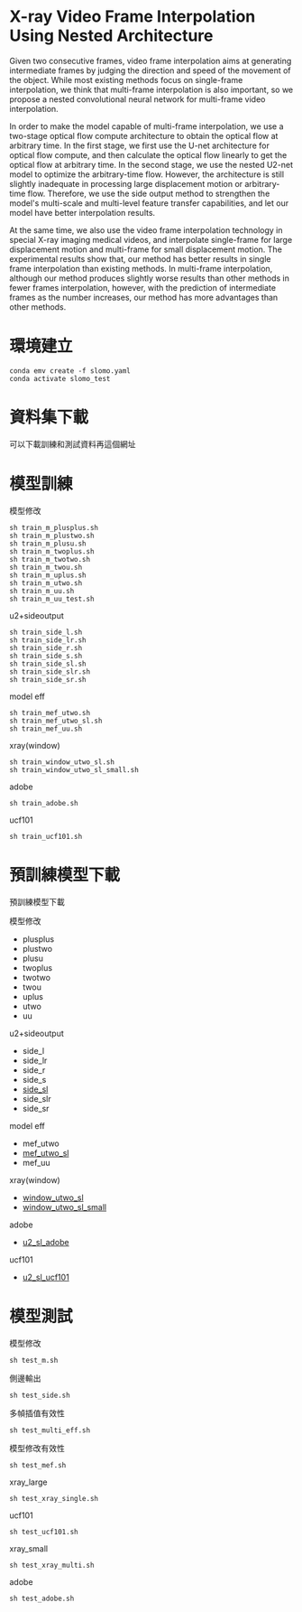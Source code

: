 # X-ray Video Frame Interpolation Using Nested Architecture

Given two consecutive frames, video frame interpolation aims at generating intermediate frames by judging the direction and speed of the movement of the object.
While most existing methods focus on single-frame interpolation, we think that multi-frame interpolation is also important, so we propose a nested convolutional neural network for multi-frame video interpolation.

In order to make the model capable of multi-frame interpolation, we use a two-stage optical flow compute architecture to obtain the optical flow at arbitrary time. In the first stage, we first use the U-net architecture for optical flow compute, and then calculate the optical flow linearly to get the optical flow at arbitrary time. In the second stage, we use the nested U2-net model to optimize the arbitrary-time flow. However, the architecture is still slightly inadequate in processing large displacement motion or arbitrary-time flow. Therefore, we use the side output method to strengthen the model's multi-scale and multi-level feature transfer capabilities, and let our model have better interpolation results.

At the same time, we also use the video frame interpolation technology in special X-ray imaging medical videos, and interpolate single-frame for large displacement motion and multi-frame for small displacement motion. The experimental results show that, our method has better results in single frame interpolation than existing methods. In multi-frame interpolation, although our method produces slightly worse results than other methods in fewer frames interpolation, however, with the prediction of intermediate frames as the number increases, our method has more advantages than other methods.


# 環境建立


```
conda emv create -f slomo.yaml
conda activate slomo_test
```



# 資料集下載

可以下載訓練和測試資料再這個網址



# 模型訓練

模型修改
```
sh train_m_plusplus.sh
sh train_m_plustwo.sh
sh train_m_plusu.sh
sh train_m_twoplus.sh
sh train_m_twotwo.sh
sh train_m_twou.sh
sh train_m_uplus.sh
sh train_m_utwo.sh
sh train_m_uu.sh
sh train_m_uu_test.sh
```

u2+sideoutput

```
sh train_side_l.sh
sh train_side_lr.sh
sh train_side_r.sh
sh train_side_s.sh
sh train_side_sl.sh
sh train_side_slr.sh
sh train_side_sr.sh
```


model eff
```
sh train_mef_utwo.sh
sh train_mef_utwo_sl.sh
sh train_mef_uu.sh
```

xray(window)
```
sh train_window_utwo_sl.sh
sh train_window_utwo_sl_small.sh
```

adobe
```
sh train_adobe.sh
```

ucf101
```
sh train_ucf101.sh
```


# 預訓練模型下載

預訓練模型下載

模型修改
* plusplus
* plustwo
* plusu
* twoplus
* twotwo
* twou
* uplus
* utwo
* uu


u2+sideoutput
* side_l
* side_lr
* side_r
* side_s
* [side_sl](https://drive.google.com/file/d/1MT2EL-Qj49LLoOyFlJSTES359rVr9OJn/view?usp=sharing)
* side_slr
* side_sr



model eff
* mef_utwo
* [mef_utwo_sl](https://drive.google.com/file/d/1VR4MlogSSMTij3X43GtLNGhNWEb43h2h/view?usp=sharing)
* mef_uu


xray(window)
* [window_utwo_sl](https://drive.google.com/file/d/1TuQjdeUBsk5EpOnB_hGQi9rfBTaXxm9s/view?usp=sharing)
* [window_utwo_sl_small](https://drive.google.com/file/d/13HPr6GjGzxp3n3wDwtpmDM4_-eCI-O6M/view?usp=sharing)


adobe
* [u2_sl_adobe](https://drive.google.com/file/d/1vMD9Qpqe5NBUwLMfG9D84ZLtGMsCywx7/view?usp=sharing)


ucf101
* [u2_sl_ucf101](https://drive.google.com/file/d/1vI3wunNkDdve1PaZy6sJWMo_BYTpYfba/view?usp=sharing)



# 模型測試

模型修改
```
sh test_m.sh
```

側邊輸出
```
sh test_side.sh
```

多幀插值有效性
```
sh test_multi_eff.sh
```

模型修改有效性
```
sh test_mef.sh
```

xray_large
```
sh test_xray_single.sh
```

ucf101
```
sh test_ucf101.sh
```

xray_small
```
sh test_xray_multi.sh
```

adobe
```
sh test_adobe.sh
```
